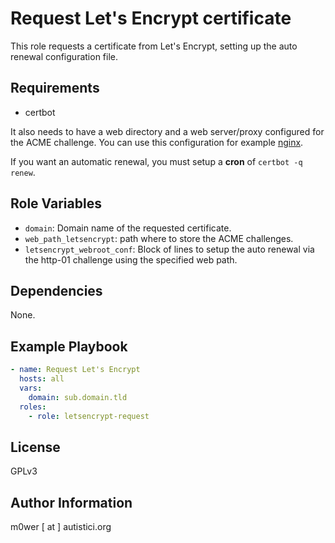 Request Let's Encrypt certificate
=================================

This role requests a certificate from Let's Encrypt, setting up the auto
renewal configuration file.

Requirements
------------

* certbot

It also needs to have a web directory and a web server/proxy configured for the
ACME challenge. You can use this configuration for example
[nginx](https://www.nginx.com/blog/free-certificates-lets-encrypt-and-nginx/).

If you want an automatic renewal, you must setup a **cron** of
`certbot -q renew`.

Role Variables
--------------

* `domain`: Domain name of the requested certificate.
* `web_path_letsencrypt`: path where to store the ACME challenges.
* `letsencrypt_webroot_conf`: Block of lines to setup the auto renewal via the
http-01 challenge using the specified web path.

Dependencies
------------

None.

Example Playbook
----------------

```yaml
- name: Request Let's Encrypt
  hosts: all
  vars:
  	domain: sub.domain.tld
  roles:
    - role: letsencrypt-request
```

License
-------

GPLv3

Author Information
------------------

m0wer [ at ] autistici.org
